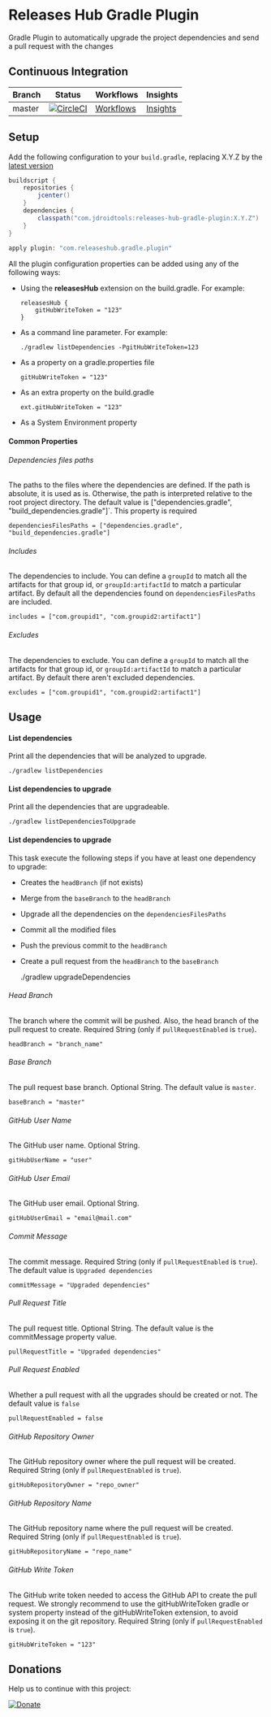 # Releases Hub Gradle Plugin
Gradle Plugin to automatically upgrade the project dependencies and send a pull request with the changes

## Continuous Integration
|Branch|Status|Workflows|Insights|
| ------------- | ------------- | ------------- | ------------- |
|master|[![CircleCI](https://circleci.com/gh/maxirosson/releases-hub-gradle-plugin/tree/master.svg?style=svg&circle-token=80e1d7174b6216fa8403143541fd455672ba614c)](https://circleci.com/gh/maxirosson/releases-hub-gradle-plugin/tree/master)|[Workflows](https://circleci.com/gh/maxirosson/workflows/jdroid-googleplay-publisher/tree/master)|[Insights](https://circleci.com/build-insights/gh/maxirosson/jdroid-googleplay-publisher/master)|

## Setup

Add the following configuration to your `build.gradle`, replacing X.Y.Z by the [latest version](https://github.com/maxirosson/releases-hub-gradle-plugin/releases/latest)

```groovy
buildscript {
    repositories {
        jcenter()
    }
    dependencies {
        classpath("com.jdroidtools:releases-hub-gradle-plugin:X.Y.Z")
    }
}
    
apply plugin: "com.releaseshub.gradle.plugin"
```

All the plugin configuration properties can be added using any of the following ways:

* Using the **releasesHub** extension on the build.gradle. For example:

      releasesHub {
          gitHubWriteToken = "123"
      }

* As a command line parameter. For example:

      ./gradlew listDependencies -PgitHubWriteToken=123

* As a property on a gradle.properties file

      gitHubWriteToken = "123"

* As an extra property on the build.gradle

      ext.gitHubWriteToken = "123"

* As a System Environment property

#### Common Properties

###### Dependencies files paths

The paths to the files where the dependencies are defined. If the path is absolute, it is used as is. 
Otherwise, the path is interpreted relative to the root project directory. 
The default value is ["dependencies.gradle", "build_dependencies.gradle"]`. This property is required
    
    dependenciesFilesPaths = ["dependencies.gradle", "build_dependencies.gradle"]
    
###### Includes

The dependencies to include. 
You can define a `groupId` to match all the artifacts for that group id, or `groupId:artifactId` to match a particular artifact.
By default all the dependencies found on `dependenciesFilesPaths` are included.

    includes = ["com.groupid1", "com.groupid2:artifact1"]
    
###### Excludes

The dependencies to exclude. 
You can define a `groupId` to match all the artifacts for that group id, or `groupId:artifactId` to match a particular artifact.
By default there aren't excluded dependencies.

    excludes = ["com.groupid1", "com.groupid2:artifact1"]

## Usage

#### List dependencies

Print all the dependencies that will be analyzed to upgrade.

    ./gradlew listDependencies
    
    
#### List dependencies to upgrade

Print all the dependencies that are upgradeable.

    ./gradlew listDependenciesToUpgrade
    
#### List dependencies to upgrade

This task execute the following steps if you have at least one dependency to upgrade:

* Creates the `headBranch` (if not exists)
* Merge from the `baseBranch` to the `headBranch`
* Upgrade all the dependencies on the `dependenciesFilesPaths`
* Commit all the modified files
* Push the previous commit to the `headBranch`
* Create a pull request from the `headBranch` to the `baseBranch`

    ./gradlew upgradeDependencies
  
###### Head Branch

The branch where the commit will be pushed. Also, the head branch of the pull request to create. Required String (only if `pullRequestEnabled` is `true`).

    headBranch = "branch_name"

###### Base Branch

The pull request base branch. Optional String. The default value is `master`.

    baseBranch = "master"

###### GitHub User Name

The GitHub user name. Optional String.

    gitHubUserName = "user"
    
###### GitHub User Email

The GitHub user email. Optional String.

    gitHubUserEmail = "email@mail.com"

###### Commit Message

The commit message. Required String (only if `pullRequestEnabled` is `true`). The default value is `Upgraded dependencies`

    commitMessage = "Upgraded dependencies"

###### Pull Request Title

The pull request title. Optional String. The default value is the commitMessage property value.

    pullRequestTitle = "Upgraded dependencies"

###### Pull Request Enabled

Whether a pull request with all the upgrades should be created or not. The default value is `false`

    pullRequestEnabled = false

###### GitHub Repository Owner

The GitHub repository owner where the pull request will be created. Required String (only if `pullRequestEnabled` is `true`).

    gitHubRepositoryOwner = "repo_owner"

###### GitHub Repository Name

The GitHub repository name where the pull request will be created. Required String (only if `pullRequestEnabled` is `true`).

    gitHubRepositoryName = "repo_name"

###### GitHub Write Token

The GitHub write token needed to access the GitHub API to create the pull request. 
We strongly recommend to use the gitHubWriteToken gradle or system property instead of the gitHubWriteToken extension, to avoid exposing it on the git repository.
Required String (only if `pullRequestEnabled` is `true`).

    gitHubWriteToken = "123"

## Donations
Help us to continue with this project:

[![Donate](https://www.paypalobjects.com/en_US/i/btn/btn_donate_LG.gif)](https://www.paypal.com/cgi-bin/webscr?cmd=_s-xclick&hosted_button_id=2UEBTRTSCYA9L)
